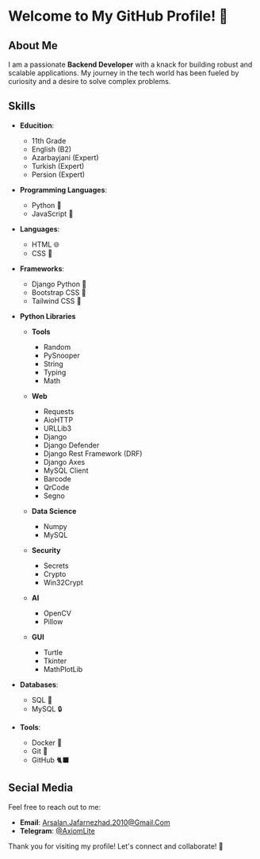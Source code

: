 # Welcome to My GitHub Profile! 👋

## About Me
I am a passionate **Backend Developer** with a knack for building robust and scalable applications. My journey in the tech world has been fueled by curiosity and a desire to solve complex problems. 

## Skills

- **Educition**:
  - 11th Grade
  - English (B2)
  - Azarbayjani (Expert)
  - Turkish (Expert)
  - Persion (Expert)

- **Programming Languages**: 
  - Python 🐍
  - JavaScript 🔑
    
- **Languages**:
  - HTML 🌐
  - CSS 💐

- **Frameworks**: 
  - Django Python 💚
  - Bootstrap CSS 🪻
  - Tailwind CSS 🌷

- **Python Libraries**
  
  - **Tools**
    - Random
    - PySnooper
    - String
    - Typing
    - Math
      
  - **Web**
    - Requests
    - AioHTTP
    - URLLib3
    - Django
    - Django Defender
    - Django Rest Framework (DRF)
    - Django Axes
    - MySQL Client
    - Barcode
    - QrCode
    - Segno
      
  - **Data Science**
    - Numpy
    - MySQL
      
  - **Security**
    - Secrets
    - Crypto
    - Win32Crypt
      
  - **AI**
    - OpenCV
    - Pillow
      
  - **GUI**
    - Turtle
    - Tkinter
    - MathPlotLib

- **Databases**: 
  - SQL 🔑
  - MySQL 🔒

- **Tools**: 
  - Docker 🔷
  - Git 🔶
  - GitHub 🐈‍⬛

## Secial Media
Feel free to reach out to me:
- **Email**: [Arsalan.Jafarnezhad.2010@Gmail.Com](mailto:Arsalan.Jafarnezhad.2010@Gmail.Com)
- **Telegram**: [@AxiomLite](https://t.me/AxiomLite)

Thank you for visiting my profile! Let's connect and collaborate! 🚀
